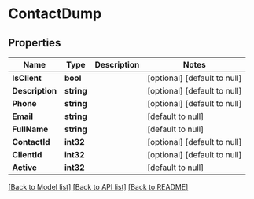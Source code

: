 # ContactDump

## Properties
Name | Type | Description | Notes
------------ | ------------- | ------------- | -------------
**IsClient** | **bool** |  | [optional] [default to null]
**Description** | **string** |  | [optional] [default to null]
**Phone** | **string** |  | [optional] [default to null]
**Email** | **string** |  | [default to null]
**FullName** | **string** |  | [default to null]
**ContactId** | **int32** |  | [optional] [default to null]
**ClientId** | **int32** |  | [optional] [default to null]
**Active** | **int32** |  | [default to null]

[[Back to Model list]](../README.md#documentation-for-models) [[Back to API list]](../README.md#documentation-for-api-endpoints) [[Back to README]](../README.md)


